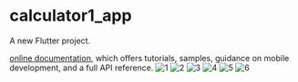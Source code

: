 # calculator1_app

A new Flutter project.

[online documentation](https://docs.flutter.dev/), which offers tutorials,
samples, guidance on mobile development, and a full API reference.
![1](https://github.com/teddyasfaw/Calaculator-Flutter_App/assets/150118893/8f8f7564-d10b-4a68-9f42-af99f7f77f22)
![2](https://github.com/teddyasfaw/Calaculator-Flutter_App/assets/150118893/3fa73c69-4753-438f-8657-fb55809e3b03)
![3](https://github.com/teddyasfaw/Calaculator-Flutter_App/assets/150118893/9851f0bc-f692-485d-8929-35ed73d9816d)
![4](https://github.com/teddyasfaw/Calaculator-Flutter_App/assets/150118893/9875e730-4e1a-4059-82c5-6551d6c8a274)
![5](https://github.com/teddyasfaw/Calaculator-Flutter_App/assets/150118893/3c714cc2-439d-4248-bcb2-6168ac051177)
![6](https://github.com/teddyasfaw/Calaculator-Flutter_App/assets/150118893/59e092fe-e4b0-412a-bfef-78389da290ee)

